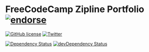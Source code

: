 # FreeCodeCamp Zipline Portfolio [![endorse](https://api.coderwall.com/abhisekp/endorsecount.png)](https://coderwall.com/abhisekp)
<!-- [![Build Status](https://travis-ci.org/abhisekp/FCC-Zipline-Porfolio.svg)](https://travis-ci.org/abhisekp/FCC-Zipline-Porfolio) -->
<!-- [![Coverage Status](https://coveralls.io/repos/abhisekp/FCC-Zipline-Porfolio/badge.svg?branch=gh-pages&service=github)](https://coveralls.io/github/abhisekp/FCC-Zipline-Porfolio?branch=gh-pages) -->
<!-- [![Codacy Badge](https://api.codacy.com/project/badge/6843eb46fbec4b52bb9abfc145d8ce05)](https://www.codacy.com/app/abhisekp/FCC-Zipline-Porfolio) -->

[![GitHub license](https://img.shields.io/badge/license-MIT-blue.svg?style=flat)](https://raw.githubusercontent.com/abhisekp/FCC-Zipline-Porfolio/gh-pages/LICENSE)
[![Twitter](https://img.shields.io/twitter/url/https/github.com/abhisekp/FCC-Zipline-Porfolio.svg?style=social)](https://twitter.com/intent/tweet?text=FreeCodeCamp%20Zipline%20Portfolio%20by%20%40abhisek%20in%20%40FreeCodeCamp&url=https%3a%2f%2fgithub.com%2fabhisekp%2fFCC-Zipline-Porfolio&hashtags=webdev,porfolio,resume,html,css,javascript&related=abhisek%3aFCC%20Zipline%20Portfolio,FreeCodeCamp%3aOnline%20Free%20Coding%20Camp,ossia%3a%40FreeCodeCamp%20Founder)
<!--[![GitHub stars](https://img.shields.io/github/stars/abhisekp/FCC-Zipline-Porfolio.svg?style=flat)](https://github.com/abhisekp/FCC-Zipline-Porfolio/stargazers)-->
<!--[![GitHub forks](https://img.shields.io/github/forks/abhisekp/FCC-Zipline-Porfolio.svg?style=flat)](https://github.com/abhisekp/FCC-Zipline-Porfolio/network)-->

[![Dependency Status](https://david-dm.org/abhisekp/FCC-Zipline-Porfolio.svg)](https://david-dm.org/abhisekp/FCC-Zipline-Porfolio)
[![devDependency Status](https://david-dm.org/abhisekp/FCC-Zipline-Porfolio/dev-status.svg)](https://david-dm.org/abhisekp/FCC-Zipline-Porfolio#info=devDependencies)
